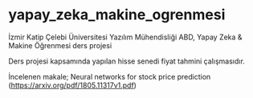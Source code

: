 # yapay_zeka_makine_ogrenmesi
İzmir Katip Çelebi Üniversitesi Yazılım Mühendisliği ABD, Yapay Zeka &amp; Makine Öğrenmesi ders projesi 

Ders projesi kapsamında yapılan hisse senedi fiyat tahmini çalışmasıdır.


İncelenen makale;
Neural networks for stock price prediction (https://arxiv.org/pdf/1805.11317v1.pdf)
